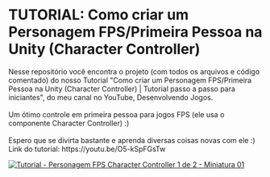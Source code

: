 <h1>TUTORIAL: Como criar um Personagem FPS/Primeira Pessoa na Unity (Character Controller)</h1>
Nesse repositório você encontra o projeto (com todos os arquivos e código comentado) do nosso Tutorial "Como criar um Personagem FPS/Primeira Pessoa na Unity (Character Controller) | Tutorial passo a passo para iniciantes", do meu canal no YouTube, Desenvolvendo Jogos.
<br>
<br>
Um ótimo controle em primeira pessoa para jogos FPS (ele usa o componente Character Controller) :)
<br>
<br>
Espero que se divirta bastante e aprenda diversas coisas novas com ele :)
<br>
Link do tutorial: https://youtu.be/O5-kSpFGsTw
<p></p>


<a href="https://youtu.be/gJ09eSWVnhY" target="_blank">![Tutorial - Personagem FPS Character Controller 1 de 2 - Miniatura 01](https://user-images.githubusercontent.com/102618272/194323322-4a5222e7-2f45-4316-a739-5c1594c71114.png)
</a>
